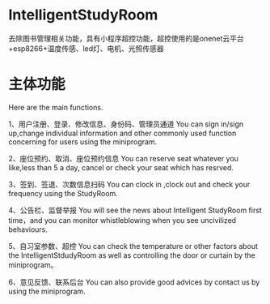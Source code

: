 # IntelligentStudyRoom

去除图书管理相关功能，具有小程序超控功能，超控使用的是onenet云平台+esp8266+温度传感、led灯、电机、光照传感器

# 主体功能
Here are the main functions.

1、用户注册、登录、修改信息、身份码、管理员通道
You can sign in/sign up,change individual information and other commonly used function concerning for users using the miniprogram.

2、座位预约、取消、座位预约信息
You can reserve seat whatever you like,less than 5 a day, cancel or check your seat which has resrved.

3、签到、签退、次数信息扫码
You can clock in ,clock out and check your frequency using the StudyRoom.

4、公告栏、监督举报
You will see the news about Intelligent StudyRoom first time，and you can monitor whistleblowing when you see uncivilized behaviours.

5、自习室参数、超控
You can check the temperature or other factors about the IntelligentStdudyRoom as well as controlling the door or curtain by the miniprogram。

6、意见反馈、联系后台
You can also provide good advices by contact us by using the miniprogram.


